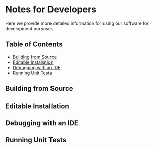 # Notes for Developers

Here we provide more detailed information for using our software for development purposes.


## Table of Contents
- [Building from Source](#building-from-source)
- [Editable Installation](#editable-installation)
- [Debugging with an IDE](#debugging-with-an-ide)
- [Running Unit Tests](#running-unit-tests)


## Building from Source


## Editable Installation


## Debugging with an IDE


## Running Unit Tests

